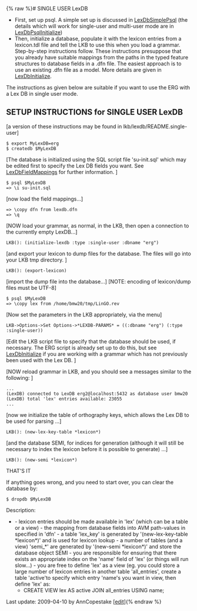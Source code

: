 {% raw %}# SINGLE USER LexDB

- First, set up psql. A simple set up is discussed in
[LexDbSimplePsql](LexDbSimplePsql) (the details which will work for
single-user and multi-user mode are in
[LexDbPsqlInitialize](LexDbPsqlInitialize))
- Then, initialize a database, populate it with the lexicon entries
from a lexicon.tdl file and tell the LKB to use this when you load a
grammar. Step-by-step instructions follow. These instructions
presuppose that you already have suitable mappings from the paths in
the typed feature structures to database fields in a .dfn file. The
easiest approach is to use an existing .dfn file as a model. More
details are given in [LexDbInitialize](LexDbInitialize).

The instructions as given below are suitable if you want to use the ERG
with a Lex DB in single user mode.

## SETUP INSTRUCTIONS for SINGLE USER LexDB

\[a version of these instructions may be found in
lkb/lexdb/README.single-user\]

    $ export MyLexDB=erg
    $ createdb $MyLexDB

\[The database is initialized using the SQL script file 'su-init.sql'
which may be edited first to specify the Lex DB fields you want. See
[LexDbFieldMappings](LexDbFieldMappings) for further information. \]

    $ psql $MyLexDB
    => \i su-init.sql

\[now load the field mappings...\]

    => \copy dfn from lexdb.dfn
    => \q

\[NOW load your grammar, as normal, in the LKB, then open a connection
to the currently empty LexDB...\]

    LKB(): (initialize-lexdb :type :single-user :dbname "erg")

\[and export your lexicon to dump files for the database. The files will
go into your LKB tmp directory. \]

    LKB(): (export-lexicon)

\[import the dump file into the database...\] \[NOTE: encoding of
lexicon/dump files must be UTF-8\]

    $ psql $MyLexDB
    => \copy lex from /home/bmw20/tmp/LinGO.rev

\[Now set the parameters in the LKB appropriately, via the menu\]

    LKB->Options->Set Options->*LEXDB-PARAMS* = ((:dbname "erg") (:type :single-user))

\[Edit the LKB script file to specify that the database should be used,
if necessary. The ERG script is already set up to do this, but see
[LexDbInitialize](LexDbInitialize) if you are working with a grammar
which has not previously been used with the Lex DB. \]

\[NOW reload grammar in LKB, and you should see a messages similar to
the following: \]

    ...
    (LexDB) connected to LexDB erg2@localhost:5432 as database user bmw20
    (LexDB) total 'lex' entries available: 23055
    ...

\[now we initialize the table of orthography keys, which allows the Lex
DB to be used for parsing ...\]

    LKB(): (new-lex-key-table *lexicon*)

\[and the database SEMI, for indices for generation (although it will
still be necessary to index the lexicon before it is possible to
generate) ...\]

    LKB(): (new-semi *lexicon*)

THAT'S IT

If anything goes wrong, and you need to start over, you can clear the
database by:

    $ dropdb $MyLexDB

Description:

- \- lexicon entries should be made available in 'lex' (which can be a
table or a view) - the mapping from database fields into AVM
path-values in specified in 'dfn' - a table 'lex\_key' is generated
by '(new-lex-key-table \*lexicon\*)' and is used for lexicon
lookup - a number of tables (and a view) 'semi\_\*' are generated by
'(new-semi \*lexicon\*)' and store the database object SEMI - you
are responsible for ensuring that there exists an appropriate index
on the 'name' field of 'lex' (or things will run slow...) - you are
free to define 'lex' as a view (eg. you could store a large number
of lexicon entries in another table 'all\_entries', create a table
'active'to specify which entry 'name's you want in view, then define
'lex' as:
  - CREATE VIEW lex AS active JOIN all\_entries USING name;

Last update: 2009-04-10 by AnnCopestake [[edit](https://github.com/delph-in/docs/wiki/LkbLexDbSingleUser/_edit)]{% endraw %}